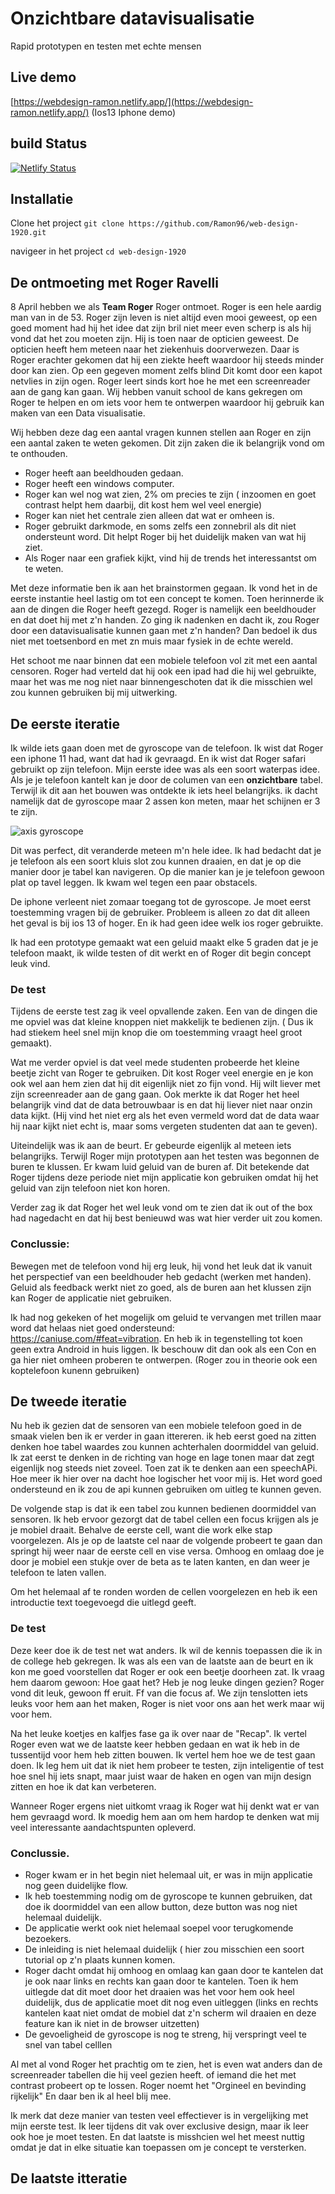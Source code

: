 # Onzichtbare datavisualisatie
Rapid prototypen en testen met echte mensen

## Live demo 
[https://webdesign-ramon.netlify.app/](https://webdesign-ramon.netlify.app/) (Ios13 Iphone demo)


## build Status
[![Netlify Status](https://api.netlify.com/api/v1/badges/70e8c292-b24c-4507-b5c6-d77aa6083cb7/deploy-status)](https://app.netlify.com/sites/webdesign-ramon/deploys)

## Installatie
Clone het project
`
git clone https://github.com/Ramon96/web-design-1920.git
`

navigeer in het project
`
cd web-design-1920
`

## De ontmoeting met Roger Ravelli
8 April hebben we als **Team Roger** Roger ontmoet. Roger is een hele aardig man van in de 53. 
Roger zijn leven is niet altijd even mooi geweest, op een goed moment had hij het idee dat zijn bril niet meer even scherp is als hij vond dat het zou moeten zijn. Hij is toen naar de opticien geweest. De opticien heeft hem meteen naar het ziekenhuis doorverwezen. Daar is Roger erachter gekomen dat hij een ziekte heeft waardoor hij steeds minder door kan zien. Op een gegeven moment zelfs blind Dit komt door een kapot netvlies in zijn ogen. Roger leert sinds kort hoe he met een screenreader aan de gang kan gaan. Wij hebben vanuit school de kans gekregen om Roger te helpen en om iets voor hem te ontwerpen waardoor hij gebruik kan maken van een Data visualisatie. 

Wij hebben deze dag een aantal vragen kunnen stellen aan Roger en zijn een aantal zaken te weten gekomen. 
Dit zijn zaken die ik belangrijk vond om te onthouden.

- Roger heeft aan beeldhouden gedaan.
- Roger heeft een windows computer.
- Roger kan wel nog wat zien, 2% om precies te zijn ( inzoomen en goet contrast helpt hem daarbij, dit kost hem wel veel energie)
- Roger kan niet het centrale zien alleen dat wat er omheen is.
- Roger gebruikt darkmode, en soms zelfs een zonnebril als dit niet ondersteunt word. Dit helpt Roger bij het duidelijk maken van wat hij ziet.
- Als Roger naar een grafiek kijkt, vind hij de trends het interessantst om te weten.

Met deze informatie ben ik aan het brainstormen gegaan. Ik vond het in de eerste instantie heel lastig om tot een concept te komen. Toen herinnerde ik aan de dingen die Roger heeft gezegd. Roger is namelijk een beeldhouder en dat doet hij met z'n handen. Zo ging ik nadenken en dacht ik, zou Roger door een datavisualisatie kunnen gaan met z'n handen? Dan bedoel ik dus niet met toetsenbord en met zn muis maar fysiek in de echte wereld. 

Het schoot me naar binnen dat een mobiele telefoon vol zit met een aantal censoren. Roger had verteld dat hij ook een ipad had die hij wel gebruikte, maar het was me nog niet naar binnengeschoten dat ik die misschien wel zou kunnen gebruiken bij mij uitwerking.

## De eerste iteratie
Ik wilde iets gaan doen met de gyroscope van de telefoon. Ik wist dat Roger een iphone 11 had, want dat had ik gevraagd. En ik wist dat Roger safari gebruikt op zijn telefoon. Mijn eerste idee was als een soort waterpas idee. Als je je telefoon kantelt kan je door de columen van een **onzichtbare** tabel. Terwijl ik dit aan het bouwen was ontdekte ik iets heel belangrijks. ik dacht namelijk dat de gyroscope maar 2 assen kon meten, maar het schijnen er 3 te zijn.

![axis gyroscope](https://newnow.co/wp-content/uploads/2017/02/device-alpha-beta-gamma.png)

Dit was perfect, dit veranderde meteen m'n hele idee. 
Ik had bedacht dat je je telefoon als een soort kluis slot zou kunnen draaien, en dat je op die manier door je tabel kan navigeren. Op die manier kan je je telefoon gewoon plat op tavel leggen. Ik kwam  wel tegen een paar obstacels.

De iphone verleent niet zomaar toegang tot de gyroscope. Je moet eerst toestemming vragen bij de gebruiker. Probleem is alleen zo dat dit alleen het geval is bij ios 13 of hoger. En ik had geen idee welk ios roger gebruikte.

Ik had een prototype gemaakt wat een geluid maakt elke 5 graden dat je je telefoon maakt, ik wilde testen of dit werkt en of Roger dit begin concept leuk vind.

### De test
Tijdens de eerste test zag ik veel opvallende zaken. Een van de dingen die me opviel was dat kleine knoppen niet makkelijk te bedienen zijn. ( Dus ik had stiekem heel snel mijn knop die om toestemming vraagt heel groot gemaakt).

Wat me verder opviel is dat veel mede studenten probeerde het kleine beetje zicht van Roger te gebruiken. Dit kost Roger veel energie en je kon ook wel aan hem zien dat hij dit eigenlijk niet zo fijn vond. Hij wilt liever met zijn screenreader aan de gang gaan. Ook merkte ik dat Roger het heel belangrijk vind dat de data betrouwbaar is en dat hij liever niet naar onzin data kijkt. (Hij vind het niet erg als het even vermeld word dat de data waar hij naar kijkt niet echt is, maar soms vergeten studenten dat aan te geven). 

Uiteindelijk was ik aan de beurt. Er gebeurde eigenlijk al meteen iets belangrijks. 
Terwijl Roger mijn prototypen aan het testen was begonnen de buren te klussen. Er kwam luid geluid van de buren af. Dit betekende dat Roger tijdens deze periode niet mijn applicatie kon gebruiken omdat hij het geluid van zijn telefoon niet kon horen. 

Verder zag ik dat Roger het wel leuk vond om te zien dat ik out of the box had nagedacht en dat hij best benieuwd was wat hier verder uit zou komen.

### Conclussie:
Bewegen met de telefoon vond hij erg leuk, hij vond het leuk dat ik vanuit het perspectief van een beeldhouder heb gedacht (werken met handen). Geluid als feedback werkt niet zo goed, als de buren aan het klussen zijn kan Roger de applicatie niet gebruiken.

Ik had nog gekeken of het mogelijk om geluid te vervangen met trillen maar word dat helaas niet goed ondersteund: https://caniuse.com/#feat=vibration. En heb ik in tegenstelling tot koen geen extra Android in huis liggen. Ik beschouw dit dan ook als een Con en ga hier niet omheen proberen te ontwerpen. (Roger zou in theorie ook een koptelefoon kunenn gebruiken)

## De tweede iteratie
Nu heb ik gezien dat de sensoren van een mobiele telefoon goed in de smaak vielen ben ik er verder in gaan ittereren.
ik heb eerst goed na zitten denken hoe tabel waardes zou kunnen achterhalen doormiddel van geluid. Ik zat eerst te denken in de richting van hoge en lage tonen maar dat zegt eigenlijk nog steeds niet zoveel. Toen zat ik te denken aan een speechAPi. Hoe meer ik hier over na dacht hoe logischer het voor mij is. Het word goed ondersteund en ik zou de api kunnen gebruiken om uitleg te kunnen geven. 

De volgende stap is dat ik een tabel zou kunnen bedienen doormiddel van sensoren. Ik heb ervoor gezorgt dat de tabel cellen een focus krijgen als je je mobiel draait. Behalve de eerste cell, want die work elke stap voorgelezen. Als je op de laatste cel naar de volgende probeert te gaan dan springt hij weer naar de eerste cell en vise versa. Omhoog en omlaag doe je door je mobiel een stukje over de beta as te laten kanten, en dan weer je telefoon te laten vallen. 

Om het helemaal af te ronden worden de cellen voorgelezen en heb ik een introductie text toegevoegd die uitlegd geeft.

### De test
Deze keer doe ik de test net wat anders. Ik wil de kennis toepassen die ik in de college heb gekregen. 
Ik was als een van de laatste aan de beurt en ik kon me goed voorstellen dat Roger er ook een beetje doorheen zat. Ik vraag hem daarom gewoon: Hoe gaat het? Heb je nog leuke dingen gezien? 
Roger vond dit leuk, gewoon ff eruit. Ff van die focus af. We zijn tenslotten iets leuks voor hem aan het maken, Roger is niet voor ons aan het werk maar wij voor hem. 

Na het leuke koetjes en kalfjes fase ga ik over naar de "Recap". Ik vertel Roger even wat we de laatste keer hebben gedaan en wat ik heb in de tussentijd voor hem heb zitten bouwen. Ik vertel hem hoe we de test gaan doen. Ik leg hem uit dat ik niet hem probeer te testen, zijn inteligentie of test hoe snel hij iets snapt, maar juist waar de haken en ogen van mijn design zitten en hoe ik dat kan verbeteren. 

Wanneer Roger ergens niet uitkomt vraag ik Roger wat hij denkt wat er van hem gevraagd word. Ik moedig hem aan om hem hardop te denken wat mij veel interessante aandachtspunten opleverd. 

### Conclussie. 
- Roger kwam er in het begin niet helemaal uit, er was in mijn applicatie nog geen duidelijke flow.
- Ik heb toestemming nodig om de gyroscope te kunnen gebruiken, dat doe ik doormiddel van een allow button, deze button was nog niet helemaal duidelijk.
- De applicatie werkt ook niet helemaal soepel voor terugkomende bezoekers.
- De inleiding is niet helemaal duidelijk ( hier zou misschien een soort tutorial op z'n plaats kunnen komen.
- Roger dacht omdat hij omhoog en omlaag kan gaan door te kantelen dat je ook naar links en rechts kan gaan door te kantelen. Toen ik hem uitlegde dat dit moet door het draaien was het voor hem ook heel duidelijk, dus de applicatie moet dit nog even uitleggen (links en rechts kantelen kaat niet omdat de mobiel dat z'n scherm wil draaien en deze feature kan ik niet in de browser uitzetten)
- De gevoeligheid de gyroscope is nog te streng, hij verspringt veel te snel van tabel celllen

Al met al vond Roger het prachtig om te zien, het is even wat anders dan de screenreader tabellen die hij veel gezien heeft. of iemand die het met contrast probeert op te lossen. Roger noemt het "Orgineel en bevinding rijkelijk" En daar ben ik al heel blij mee. 

Ik merk dat deze manier van testen veel effectiever is in vergelijking met mijn eerste test. Ik leer tijdens dit vak over exclusive design, maar ik leer ook hoe je moet testen. En dat laatste is misshcien wel het meest nuttig omdat je dat in elke situatie kan toepassen om je concept te versterken.

## De laatste itteratie
